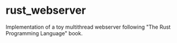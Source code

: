 # rust_webserver
Implementation of a toy multithread webserver following "The Rust Programming Language" book.
